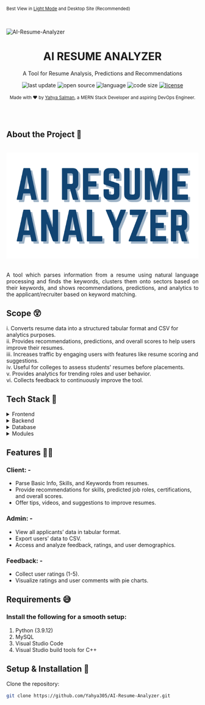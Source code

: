 <p><small>Best View in <a href="https://github.com/settings/appearance">Light Mode</a> and Desktop Site (Recommended)</small></p><br/>

![AI-Resume-Analyzer](https://socialify.git.ci/Yahya305/AI-Resume-Analyzer/image?description=1&descriptionEditable=Analyze,%20optimize,%20and%20elevate%20your%20resume%20effortlessly!&font=Raleway&language=1&pattern=Plus&theme=Light)

<div align="center">
  <h1> AI RESUME ANALYZER </h1>
  <p>A Tool for Resume Analysis, Predictions and Recommendations</p>
  <!-- Badges -->
  <p>
    <img src="https://img.shields.io/github/last-commit/Yahya305/AI-Resume-Analyzer" alt="last update" />
    <img src="https://badges.frapsoft.com/os/v2/open-source.svg?v=103" alt="open source" />
    <img src="https://img.shields.io/github/languages/top/Yahya305/AI-Resume-Analyzer?color=red" alt="language" />
    <img src="https://img.shields.io/github/languages/code-size/Yahya305/AI-Resume-Analyzer?color=informational" alt="code size" />
    <a href="https://github.com/Yahya305/AI-Resume-Analyzer/blob/main/LICENSE">
      <img src="https://img.shields.io/github/license/Yahya305/AI-Resume-Analyzer.svg?color=yellow" alt="license" />
    </a>
  </p>
  
  <p>
    <small align="justify">
      Made with ❤️ by 
      <a href="https://github.com/Yahya305/">Yahya Salman</a>, a MERN Stack Developer and aspiring DevOps Engineer.
     </small>
  </p>
</div><br/><br/>

## About the Project 🥱
<div align="center">
    <br/><img src="./screenshots/RESUME.png" alt="screenshot" /><br/><br/>
    <p align="justify"> 
      A tool which parses information from a resume using natural language processing and finds the keywords, clusters them onto sectors based on their keywords, and shows recommendations, predictions, and analytics to the applicant/recruiter based on keyword matching.
    </p>
</div>

## Scope 😲
i. Converts resume data into a structured tabular format and CSV for analytics purposes.  
ii. Provides recommendations, predictions, and overall scores to help users improve their resumes.  
iii. Increases traffic by engaging users with features like resume scoring and suggestions.  
iv. Useful for colleges to assess students' resumes before placements.  
v. Provides analytics for trending roles and user behavior.  
vi. Collects feedback to continuously improve the tool.

<!-- TechStack -->
## Tech Stack 🍻
<details>
  <summary>Frontend</summary>
  <ul>
    <li><a href="https://streamlit.io/">Streamlit</a></li>
    <li><a href="https://developer.mozilla.org/en-US/docs/Learn/HTML">HTML</a></li>
    <li><a href="https://developer.mozilla.org/en-US/docs/Web/CSS">CSS</a></li>
    <li><a href="https://developer.mozilla.org/en-US/docs/Learn/JavaScript">JavaScript</a></li>
  </ul>
</details>

<details>
  <summary>Backend</summary>
  <ul>
    <li><a href="https://streamlit.io/">Streamlit</a></li>
    <li><a href="https://www.python.org/">Python</a></li>
  </ul>
</details>

<details>
<summary>Database</summary>
  <ul>
    <li><a href="https://www.mysql.com/">MySQL</a></li>
  </ul>
</details>

<details>
<summary>Modules</summary>
  <ul>
    <li><a href="https://pandas.pydata.org/">pandas</a></li>
    <li><a href="https://github.com/OmkarPathak/pyresparser">pyresparser</a></li>
    <li><a href="https://pypi.org/project/pdfminer3/">pdfminer3</a></li>
    <li><a href="https://plotly.com/">Plotly</a></li>
    <li><a href="https://www.nltk.org/">NLTK</a></li>
  </ul>
</details>

<!-- Features -->
## Features 🤦‍♂️
### Client: -
- Parse Basic Info, Skills, and Keywords from resumes.
- Provide recommendations for skills, predicted job roles, certifications, and overall scores.
- Offer tips, videos, and suggestions to improve resumes.

### Admin: -
- View all applicants’ data in tabular format.
- Export users’ data to CSV.
- Access and analyze feedback, ratings, and user demographics.

### Feedback: -
- Collect user ratings (1-5).
- Visualize ratings and user comments with pie charts.

## Requirements 😅
### Install the following for a smooth setup: 
1) Python (3.9.12)  
2) MySQL  
3) Visual Studio Code  
4) Visual Studio build tools for C++  

## Setup & Installation 👀
Clone the repository:
```bash
git clone https://github.com/Yahya305/AI-Resume-Analyzer.git
